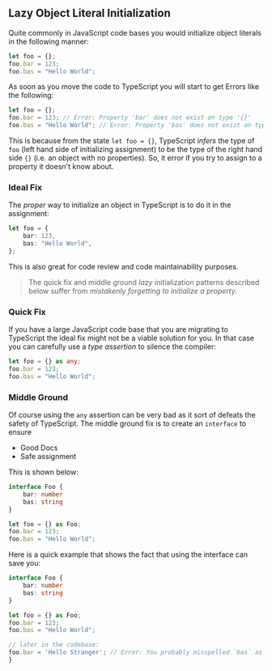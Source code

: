 ## Lazy Object Literal Initialization

Quite commonly in JavaScript code bases you would initialize object literals in the following manner:

```ts
let foo = {};
foo.bar = 123;
foo.bas = "Hello World";
```

As soon as you move the code to TypeScript you will start to get Errors like the following:

```ts
let foo = {};
foo.bar = 123; // Error: Property 'bar' does not exist on type '{}'
foo.bas = "Hello World"; // Error: Property 'bas' does not exist on type '{}'
```

This is because from the state `let foo = {}`, TypeScript *infers* the type of `foo` (left hand side of initializing assignment) to be the type of the right hand side `{}` (i.e. an object with no properties). So, it error if you try to assign to a property it doesn't know about.

### Ideal Fix

The *proper* way to initialize an object in TypeScript is to do it in the assignment:

```ts
let foo = {
    bar: 123,
    bas: "Hello World",
};
```

This is also great for code review and code maintainability purposes.

> The quick fix and middle ground *lazy* initialization patterns described below suffer from *mistakenly forgetting to initialize a property*. 

### Quick Fix

If you have a large JavaScript code base that you are migrating to TypeScript the ideal fix might not be a viable solution for you. In that case you can carefully use a *type assertion* to silence the compiler:

```ts
let foo = {} as any;
foo.bar = 123;
foo.bas = "Hello World";
```

### Middle Ground

Of course using the `any` assertion can be very bad as it sort of defeats the safety of TypeScript. The middle ground fix is to create an `interface` to ensure

* Good Docs
* Safe assignment

This is shown below:

```ts
interface Foo {
    bar: number
    bas: string
}

let foo = {} as Foo;
foo.bar = 123;
foo.bas = "Hello World";
```

Here is a quick example that shows the fact that using the interface can save you:

```ts
interface Foo {
    bar: number
    bas: string
}

let foo = {} as Foo;
foo.bar = 123;
foo.bas = "Hello World";

// later in the codebase:
foo.bar = 'Hello Stranger'; // Error: You probably misspelled `bas` as `bar`, cannot assign string to number
}
```
